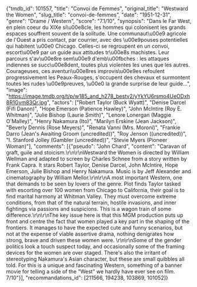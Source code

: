 {"tmdb_id": 101557, "title": "Convoi de Femmes", "original_title": "Westward the Women", "slug_title": "convoi-de-femmes", "date": "1951-12-31", "genre": "Drame / Western", "score": "7.1/10", "synopsis": "Dans le Far West, en plein coeur du XIXe si\u00e8cle, les hommes qui colonisent les grands espaces souffrent souvent de la solitude. Une communaut\u00e9 agricole de l'Ouest a pris contact, par courrier, avec des \u00e9pouses potentielles qui habitent \u00e0 Chicago. Celles-ci se regroupent en un convoi, escort\u00e9 par un guide aux attitudes tr\u00e8s machistes. Leur parcours s'av\u00e8re sem\u00e9 d'emb\u00fbches : les attaques indiennes se succ\u00e8dent, toutes plus violentes les unes que les autres. Courageuses, ces aventuri\u00e8res improvis\u00e9es refoulent progressivement les Peaux-Rouges, s'occupent des chevaux et surmontent toutes les rudes \u00e9preuves, \u00e0 la grande surprise de leur guide...", "image": "https://image.tmdb.org/t/p/w185_and_h278_bestv2/yYkYU6rsmo4UeODxh8R1Gvm83Qr.jpg", "actors": ["Robert Taylor (Buck Wyatt)", "Denise Darcel (Fifi Danon)", "Hope Emerson (Patience Hawley)", "John McIntire (Roy E. Whitman)", "Julie Bishop (Laurie Smith)", "Lenore Lonergan (Maggie O'Malley)", "Henry Nakamura (Ito)", "Marilyn Erskine (Jean Jackson)", "Beverly Dennis (Rose Meyers)", "Renata Vanni (Mrs. Moroni)", "Frankie Darro (Jean's Awaiting Groom (uncredited))", "Roy Jenson ((uncredited))", "I. Stanford Jolley (Gambler (uncredited))", "Stevie Myers (Pioneer Woman)"], "comments": [{"pseudo": "John Chard", "content": "Caravan of graft, guile and stoicism.\r\n\r\nWestward the Women is directed by William Wellman and adapted to screen by Charles Schnee from a story written by Frank Capra. It stars Robert Taylor, Denise Darcel, John McIntire, Hope Emerson, Julie Bishop and Henry Nakamura. Music is by Jeff Alexander and cinematography by William Mellor.\r\n\r\nA most important Western, one that demands to be seen by lovers of the genre. Plot finds Taylor tasked with escorting over 100 women from Chicago to California, their goal is to find marital harmony at Whitman Valley. They must overcome extreme conditions, from that of the natural terrain, hostile invasions, and inner fightings via passions and suspicions. This is a wagon train of some difference.\r\n\r\nThe key issue here is that this MGM production puts up front and centre the fact that women played a key part in the shaping of the frontiers. It manages to have the expected cute and funny scenarios, but not at the expense of viable assertive drama, nothing denigrates how strong, brave and driven these women were. \r\n\r\nSome of the gender politics look a touch suspect today, and occasionally some of the framing devices for the women are over staged. There's also the irritant of stereotyping Nakamura's Asian character, but these are small quibbles all told. For this is a unique and fascinating Western, something of a banner movie for telling a side of the \"West\" we hardly have ever see on film. 7/10"}], "recommandations_id": [211566, 194238, 103869, 101052]}